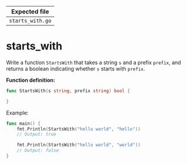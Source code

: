 | Expected file    |
| ---------------- |
| `starts_with.go` |

# starts_with

Write a function `StartsWith` that takes a string `s` and a prefix `prefix`, and returns a boolean indicating whether `s` starts with `prefix`.

**Function definition:**

```go
func StartsWith(s string, prefix string) bool {

}
```

Example:

```go
func main() {
    fmt.Println(StartsWith("hello world", "hello"))
    // Output: true

    fmt.Println(StartsWith("hello world", "world"))
    // Output: false
}
```


